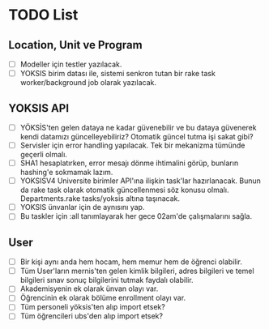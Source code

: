 # TODO List

## Location, Unit ve Program

- [ ] Modeller için testler yazılacak.
- [ ] YOKSIS birim datası ile, sistemi senkron tutan bir rake task worker/background job olarak yazılacak.

## YOKSIS API

- [ ] YÖKSİS'ten gelen dataya ne kadar güvenebilir ve bu dataya güvenerek kendi datamızı güncelleyebiliriz? Otomatik güncel tutma işi sakat gibi?
- [ ] Servisler için error handling yapılacak. Tek bir mekanizma tümünde geçerli olmalı.
- [ ] SHA1 hesaplatırken, error mesajı dönme ihtimalini görüp, bunların hashing'e sokmamak lazım.
- [ ] YOKSISV4 Universite birimler API'ına ilişkin task'lar hazırlanacak. Bunun da rake task olarak otomatik güncellenmesi söz konusu olmalı. Departments.rake tasks/yoksis altına taşınacak.
- [ ] YOKSIS ünvanlar için de aynısını yap.
- [ ] Bu taskler için :all tanımlayarak her gece 02am'de çalışmalarını sağla.

## User

- [ ] Bir kişi aynı anda hem hocam, hem memur hem de öğrenci olabilir.
- [ ] Tüm User'ların mernis'ten gelen kimlik bilgileri, adres bilgileri ve temel bilgileri sınav sonuç bilgilerini tutmak faydalı olabilir.
- [ ] Akademisyenin ek olarak ünvan olayı var.
- [ ] Öğrencinin ek olarak bölüme enrollment olayı var.
- [ ] Tüm personeli yöksis'ten alıp import etsek?
- [ ] Tüm öğrencileri ubs'den alıp import etsek?